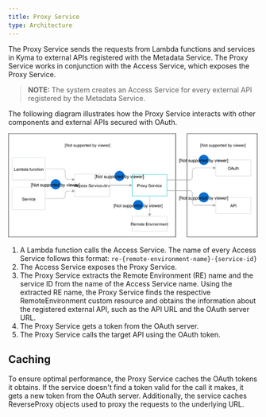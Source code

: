 ```yaml
---
title: Proxy Service
type: Architecture
---
```


The Proxy Service sends the requests from Lambda functions and services in Kyma to external APIs registered with the Metadata Service. The Proxy Service works in conjunction with the Access Service, which exposes the Proxy Service.

>**NOTE:** The system creates an Access Service for every external API registered by the Metadata Service.

The following diagram illustrates how the Proxy Service interacts with other components and external APIs secured with OAuth.

![Proxy Service Diagram](assets/003-architecture-proxy-service.svg)

1. A Lambda function calls the Access Service. The name of every Access Service follows this format: `re-{remote-environment-name}-{service-id}`
2. The Access Service exposes the Proxy Service.
3. The Proxy Service extracts the Remote Environment (RE) name and the service ID from the name of the Access Service name. Using the extracted RE name, the Proxy Service finds the respective RemoteEnvironment custom resource and obtains the information about the registered external API, such as the API URL and the OAuth server URL.
4. The Proxy Service gets a token from the OAuth server.
5. The Proxy Service calls the target API using the OAuth token.  

## Caching

To ensure optimal performance, the Proxy Service caches the OAuth tokens it obtains. If the service doesn't find a token valid for the call it makes, it gets a new token from the OAuth server.
Additionally, the service caches ReverseProxy objects used to proxy the requests to the underlying URL.
